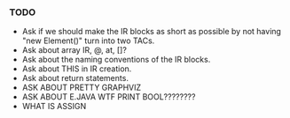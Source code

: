 ### TODO

* Ask if we should make the IR blocks as short as possible by not having "new Element()" turn into two TACs.
* Ask about array IR, @, at, []?
* Ask about the naming conventions of the IR blocks.
* Ask about THIS in IR creation.
* Ask about return statements.
* ASK ABOUT PRETTY GRAPHVIZ
* ASK ABOUT E.JAVA WTF PRINT BOOL???????? 
* WHAT IS ASSIGN